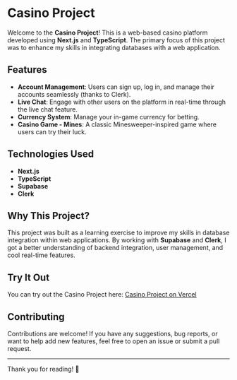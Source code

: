 # Casino Project

Welcome to the **Casino Project**! This is a web-based casino platform developed using **Next.js** and **TypeScript**. The primary focus of this project was to enhance my skills in integrating databases with a web application.

## Features

- **Account Management**: Users can sign up, log in, and manage their accounts seamlessly (thanks to Clerk).
- **Live Chat**: Engage with other users on the platform in real-time through the live chat feature.
- **Currency System**: Manage your in-game currency for betting.
- **Casino Game - Mines**: A classic Minesweeper-inspired game where users can try their luck.

## Technologies Used

- **Next.js**
- **TypeScript**
- **Supabase**
- **Clerk**

## Why This Project?

This project was built as a learning exercise to improve my skills in database integration within web applications. By working with **Supabase** and **Clerk**, I got a better understanding of backend integration, user management, and cool real-time features.

## Try It Out

You can try out the Casino Project here: [Casino Project on Vercel](https://casinoproject.vercel.app/)

## Contributing

Contributions are welcome! If you have any suggestions, bug reports, or want to help add new features, feel free to open an issue or submit a pull request.

---

Thank you for reading! 🎰
